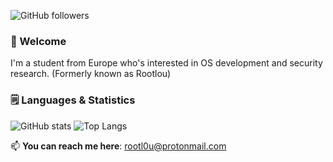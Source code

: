 ![GitHub followers](https://img.shields.io/github/followers/KernErr?label=Followers)

### 👋 Welcome

I'm a student from Europe who's interested in OS development and security research.
(Formerly known as Rootlou)

### 🗒️ Languages & Statistics

![GitHub stats](https://github-readme-stats.vercel.app/api?username=KernErr&show_icons=true&theme=tokyonight)
![Top Langs](https://github-readme-stats.vercel.app/api/top-langs/?username=KernErr&theme=tokyonight)

📫 **You can reach me here**: rootl0u@protonmail.com
